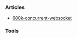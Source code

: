 

### Articles
* [600k-concurrent-websocket](https://blog.jayway.com/2015/04/13/600k-concurrent-websocket-connections-on-aws-using-node-js/)  

### Tools
